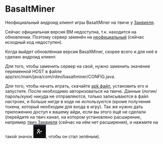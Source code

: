 # BasaltMiner

Неофициальный андроид клиент игры BasaltMiner на твиче у [Заквиеля](https://www.twitch.tv/zakvielchannel).

Сейчас официальная версия BM недоступна, т.к. находится на обновлении. Поэтому сервер заменён на [неофициальный](https://github.com/RuslanUC/BasaltMiner-server) (сейчас исходный код недоступен).

Когда выйдет обновлённая версия BasaltMiner, скорее всего и для неё я сделаю андроид клиент.

Для того, чтобы заменить сервер на свой, нужно заменить значение переменной HOST в файле app/src/main/java/com/rdev/basaltminer/CONFIG.java.

Для того, чтобы начать играть, скачайте [apk файл](https://github.com/RuslanUC/BasaltMiner-android/releases/download/1.1/BasaltMiner.apk), установить его и запустите. После необходимо авторизоваться на твиче. Данные (логин/пароль/куки) никуда не отправляются, только записываются в файл настроек, и больше нигде в коде не используются (кроме получения токена, который необходим для входа в игру). Так же нужно дать приложению доступ к вашему айди, если вы этого ещё не сделали (перейдите на твич канал, на котором установлено расширение, например [твич Заквиеля](https://www.twitch.tv/zakvielchannel) (сейчас на нём нет расширения), и нажмите на такой значок ![...](https://raw.githubusercontent.com/RuslanUC/BasaltMiner-android/master/images/permission_icon.png), чтобы он стал зелёным).